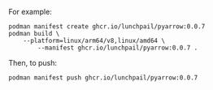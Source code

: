 For example:

```shell
podman manifest create ghcr.io/lunchpail/pyarrow:0.0.7
podman build \
    --platform=linux/arm64/v8,linux/amd64 \
        --manifest ghcr.io/lunchpail/pyarrow:0.0.7 .
```

Then, to push:

```shell
podman manifest push ghcr.io/lunchpail/pyarrow:0.0.7
```


